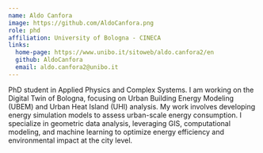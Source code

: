 ```yaml
---
name: Aldo Canfora
image: https://github.com/AldoCanfora.png
role: phd
affiliation: University of Bologna - CINECA
links:
  home-page: https://www.unibo.it/sitoweb/aldo.canfora2/en
  github: AldoCanfora
  email: aldo.canfora2@unibo.it
---
```


PhD student in Applied Physics and Complex Systems. 
I am working on the Digital Twin of Bologna, focusing on Urban Building Energy Modeling (UBEM) and Urban Heat Island (UHI) analysis. My work involves developing energy simulation models to assess urban-scale energy consumption. I specialize in geometric data analysis, leveraging GIS, computational modeling, and machine learning to optimize energy efficiency and environmental impact at the city level.
